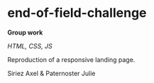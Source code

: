 # end-of-field-challenge

**Group work**

*HTML, CSS, JS*

Reproduction of a responsive landing page.

Siriez Axel & Paternoster Julie
